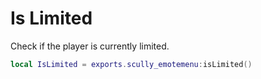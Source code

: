 # Is Limited

Check if the player is currently limited.
```lua
local IsLimited = exports.scully_emotemenu:isLimited()
```